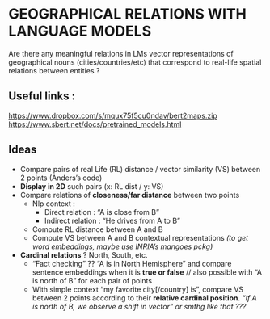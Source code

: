 # GEOGRAPHICAL RELATIONS WITH LANGUAGE MODELS

Are there any meaningful relations in LMs vector representations of geographical nouns (cities/countries/etc) that correspond to real-life spatial relations between entities ? 

## Useful links :
https://www.dropbox.com/s/mqux75f5cu0ndav/bert2maps.zip
https://www.sbert.net/docs/pretrained_models.html
 

## Ideas
* Compare pairs of real Life (RL) distance / vector similarity (VS) between 2 points (Anders’s code)
* **Display in 2D** such pairs (x: RL dist / y: VS)
* Compare relations of **closeness/far distance** between two points
    - Nlp context : 
      - Direct relation : “A is close from B”
      - Indirect relation : “He drives from A to B” 
    - Compute RL distance between A and B
    - Compute VS between A and B contextual representations
          *(to get word embeddings, maybe use INRIA’s mangoes pckg)*
* **Cardinal relations** ? North, South, etc.  
  - “Fact checking” ?? “A is in North Hemisphere” and compare sentence embeddings when it is **true or false** // also possible with “A is north of B” for each pair of points
  - With simple context “my favorite city[/country] is”, compare VS between 2 points according to their **relative cardinal position**.
      *“If A is north of B, we observe a shift in vector” or smthg like that ???*
